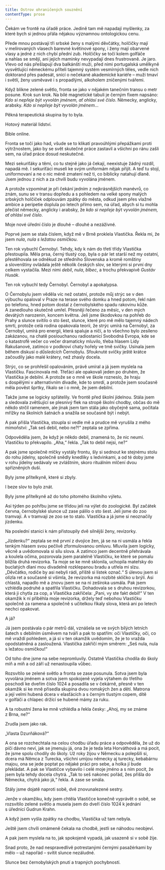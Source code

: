 ```yaml
---
title: Ostrov ohraničených souznění
contentType: prose
---
```


<section>

Čekám ve frontě na úřadě práce. Jedině tam mě napadají myšlenky, za které bych si jednou přála nějakou významnou ontologickou cenu.

Přede mnou postávají tři srbské ženy s malými děvčátky, holčičky mají v melírovaných vlasech barevné květinové spony, i ženy mají obarvené vlasy a jedné z nich chybí přední zub. Holčičky se točí kolem golfáče a nahlas se smějí, ani jejich maminky nevypadají dnes frustrovaně. Je jaro. Vlevo od nás přešlapují dva balkánští muži, před nimi portugalská umělkyně vysvětlující německému příteli tajemný systém vesmírných těles, vedle nich doktorand přes padesát, snící o nečekané akademické kariéře – muži tmaví i světlí, ženy usměvavé i s propadlými, alkoholem zničenými tvářemi.

Když blikne zelené světlo, fronta se jako v nějakém tanečním transu o metr posune. Krok sun krok. Na bílé magnetické tabuli je černým fixem napsáno: _Kdo si nepřeje být vyvolán jménem, ať ohlásí své číslo_. Německy, anglicky, arabsky. _Kdo si nepřeje být vyvolán jménem_…

Pěkná terapeutická skupina by to byla.

Hotový materiál lidství.

Bible online.

Fronta se točí jako had, všude se to klikatí pravoúhlými přepážkami proti výtržnostem, jako by se svět skutečné práce zastavil a všichni po ránu zašli sem, na úřad práce dosud neskutečné.

Mezi sekuriťáky a těmi, co tu stejně jako já čekají, neexistuje žádný rozdíl, napadá mě. I sekuriťáci museli ke svým uniformám nějak přijít. A teď tu stojí, uniformovaní a ne o nic méně zmatení než ti, co biblicky natahují dlaně. Jsem jednou z nich a za chvíli budu vyvolána jménem.

A protože vzpomínat je při čekání jedním z nejkrásnějších manévrů, co znám, sunu se v transu dopředu a s pohledem na velké spony malých srbských holčiček odplouvám zpátky do města, odkud jsem přes vlažné ambice a peripetie doplula po letech přímo sem, na úřad, abych si tu mohla přečíst německy, anglicky i arabsky, že _kdo si nepřeje být vyvolán jménem, ať ohlásí své číslo_.

Moje nové úřední číslo je dlouhé – dlouhé a nezáživné.

</section>

<section>

Poprvé jsem se stala číslem, když mě v Brně proklela Vlastička. Řekla mi, že jsem _nula_, _nula s ležatou osmičkou_.

Ten rok vybuchl Černobyl. Tehdy, kdy k nám do třetí třídy Vlastička přestoupila. Měla prsa, černý tlustý cop, byla o pár let starší než my ostatní, přestěhovala se odněkud ze středního Slovenska a kromě romštiny a slovenštiny ovládala ještě několik českých slov, se kterými si první dny celkem vystačila. Mezi nimi _debil_, _nula_, _blbec_, a trochu překvapivě _Gustáv Husák_.

Ten rok vybuchl tedy Černobyl. Černobyl a apokalypsa.

O Černobylu jsem věděla víc než ostatní, protože můj strýc se v den výbuchu opaloval v Praze na terase svého domku a hned potom, řekl nám po telefonu, hned potom dostal z černobylského spadu rakovinu kůže. A zanedlouho skutečně umřel. Přesněji řečeno za měsíc, v den mých devátých narozenin, koncem května. Jeli jsme škodovkou na pohřeb do Prahy a slunce svítilo o sto šest, slunce, které pro mě mělo tajemný nádech smrti, protože celá rodina opakovala teorii, že strýc umírá na Černobyl, za Černobyl, umírá pro energii, která spaluje a ničí, a to všechno bylo zesíleno zakázanou, na chatě poslouchanou radiostanicí Svobodná Evropa, kde se o katastrofě večer co večer dramaticky mluvilo, třeba hlasem Lídy Rakušanové, zatímco v podkroví chaty hořely ve tmě svíčky. Usínala jsem během diskusí o _důsledcích_ Černobylu. Sfouknuté svíčky ještě krátce začoudily jako malé krátery, než zhasly docela.

</section>

<section>

Strýc, co se prohřešil opalováním, právě umíral a já jsem myslela na Vlastičku. Fascinovala mě. Třeťáci ale opakovali jeden po druhém, že Vlastička je debilní. A protože se o mně ve škole rozneslo, že hraju s dospělými v alternativním divadle, kde to smrdí, a protože jsem současně měla pověst šprtky, říkalo se i o mně, že jsem debilní.

Takže jsme se logicky spřátelily. Ve frontě před školní jídelnou. Stála jsem a sledovala zvětšující se plesnivý flek na stropě školní chodby, občas do mě někdo strčil ramenem, ale jinak jsem tam stála jako obyčejně sama, počítala mřížky na školních šatnách a snažila se současně být i nebýt.

A pak přišla Vlastička, stoupla si vedle mě a prudce mě vyrušila z mého mimoňství: „Tak seš debil, nebo ne?!“ zeptala se zpříma.

Odpověděla jsem, že když je někdo debil, znamená to, že nic neumí. Vlastičku to překvapilo. „Aha,“ řekla. „Tak to debil nejsi, ne?“

A pak jsme společně mlčky vystály frontu, šly si sednout ke stejnému stolu do rohu jídelny, společně snědly knedlíky s ledvinkami, a od té doby jsme v rohu jídelny sedávaly ve zvláštním, skoro rituálním mlčení dvou spřízněných duší.

Byly jsme přítelkyně, které si zbyly.

I beze slov to bylo znát.

Byly jsme přítelkyně až do toho pitomého školního výletu.

</section>

<section>

Asi týden po pohřbu jsme se třídou jeli na výlet do zoologické. Byl začátek června, černobylské slunce už zase pálilo o sto šest. Jeli jsme do zoo tramvají. A v tramvaji ze zoo se to stalo. Vlastička a já jsme si neoznačily jízdenku.

Na poslední stanici k nám přistoupily dvě silnější ženy, revizorky.

„Jízdenku?“ zeptala se mě první z dvojice žen, já se na ni usmála a řekla tenkým hlasem svou pečlivě zformulovanou omluvu. Mluvila jsem logicky, věcně a uvědomovala si sílu slova. A zatímco jsem decentně přehrávala a koulela očima, pozorovala jsem paralelně Vlastičku, ke které se pomalu blížila druhá revizorka. Ta moje se ke mně sklonila, uchopila mateřsky do buclatých dlaní mou divadelně rozklepanou bradu a utřela mi slzu. „Děvčátko, rodiče by asi nebyli rádi, příště si lístek označ.“ S úlevou jsem si olízla ret a současně si všimla, že revizorka má rozbité sklíčko u brýlí. Asi chlastá, napadlo mě a znovu jsem se na ni zeširoka usmála. Pak jsem vzhlédla podruhé a spatřila Vlastičku. Dohadovala se s druhou revizorkou, která ji chytla za cop, a Vlastička zakřičela: „Pani, vy ste fakt debil!“ V ten okamžik k ní přiběhla moje revizorka, držely teď nebohou Vlastičku společně za ramena a společně s učitelkou říkaly slova, která ani po letech nechci opakovat.

A já?

Já jsem postávala o pár metrů dál, vznášela se ve svých bílých letních šatech s debilním úsměvem na tváři a pak to spatřím: oči Vlastičky, oči, co mě vraždí pohledem, a já si v ten okamžik uvědomím, že je to vražda opodstatněná a zasloužená. Vlastička zakřičí mým směrem: „Seš nula, nula s ležatou osmičkou!“

Od toho dne jsme na sebe nepromluvily. Ostatně Vlastička chodila do školy míň a míň a od září už nenastoupila vůbec.

</section>

<section>

Rozsvítilo se zelené světlo a fronta se zase posunula. Sotva jsem byla vyvolána jménem a sotva jsem spokojeně vyjela výtahem do třetího poschodí ke dveřím číslo 1024 a posadila se v čekárně, přesně v ten okamžik si ke mně přisedla skupina dvou romských žen a dětí. Matrona a její velmi hubená dcera v elasťácích a s černým tlustým copem, dítě v golfáči a chlapec držící se hubené mámy za ruku.

A ta robustní žena ke mně vzhlédla a řekla česky: „Ahoj, my se známe z Brna, ne?“

Zrudla jsem jako rak.

„Vlasta Dzurňáková?“

A ona se rozchechtala na celou chodbu úřadu práce a odpověděla, že už do piči dávno neví, jak se jmenuju já, ona že je teda leta Horváthová a má pocit, že jsme spolu chodily do školy. Už roky žijou v Německu a polepšili si, dcera má Němca z Turecka, všichni umijou německy aj turecky, kebabárnu majou, ona se jede poptat po nějaké práci pro sebe, a holka jí bude překládat. A pak se Vlastičce vybavilo i celé moje jméno a s ním pocit, že jsem byla tehdy docela chytrá. „Tak to seš nakonec pořád, žes přišla do Německa, chytrá jako já,“ řekla. A zase se smála.

Stály jsme dojatě naproti sobě, dvě znovunalezené sestry.

</section>

<section>

Jenže v okamžiku, kdy jsem chtěla Vlastičce konečně vyprávět o sobě, se rozsvítilo zelené světlo a musela jsem do dveří číslo 1024 k jednání s úřednicí Gudrun Krahn.

A když jsem vyšla zpátky na chodbu, Vlastička už tam nebyla.

Ještě jsem chvíli omámeně čekala na chodbě, jestli se náhodou neobjeví.

A pak jsem myslela na to, jak spokojeně vypadá, jak usazeně si v sobě žije.

Snad proto, že nad nespravedlivě potrestanými černými pasažérkami by mělo – už napořád – svítit slunce nezáludné.

Slunce bez černobylských pnutí a trapných pochybností.

</section>
